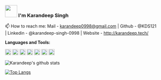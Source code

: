 ### <img src="https://media.tenor.com/images/3b388fe03da271d2674faf85eb7c3fcd/tenor.gif" width=40 height=40 /> I'm Karandeep Singh

📫 How to reach me: Mail - karandeep0998@gmail.com | Github - @KDS121 | Linkedin - @karandeep-singh-0998  | Website - http://karandeep.tech/

**Languages and Tools:**  

<code><img height="20" src="https://html5hive.org/wp-content/uploads/2014/06/js_800x800-619x619.jpg.webp"></code>
<code><img height="20" src="https://upload.wikimedia.org/wikipedia/commons/thumb/a/a7/React-icon.svg/640px-React-icon.svg.png"></code>
<code><img height="20" src="https://upload.wikimedia.org/wikipedia/commons/9/95/Vue.js_Logo_2.svg"></code>
<code><img height="20" src="https://upload.wikimedia.org/wikipedia/commons/3/33/Figma-logo.svg"></code>
<code><img height="20" src="https://upload.wikimedia.org/wikipedia/commons/c/c2/Adobe_XD_CC_icon.svg"></code>
<code><img height="20" src="https://sentry.io/_assets/logos/node-3424bd51a773808e4b2473878d45009ded79ac1a897b64de6fb68b8e0dd4a697.svg"></code>
<code><img height="20" src="https://avatars3.githubusercontent.com/u/18133"></code>


![Karandeep's github stats](https://github-readme-stats.vercel.app/api?username=KDS121)

[![Top Langs](https://github-readme-stats.vercel.app/api/top-langs/?username=KDS121)](https://github.com/KDS121/github-readme-stats)
